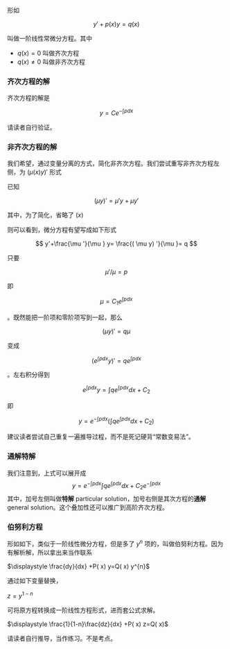 形如

$$
y'+p(x)y=q(x)
$$

叫做一阶线性常微分方程。其中

* $q(x)=0$ 叫做齐次方程
* $q(x)\neq 0$ 叫做非齐次方程

### 齐次方程的解

齐次方程的解是

$$
y=C e^{-\int p dx}
$$

请读者自行验证。

### 非齐次方程的解

我们希望，通过变量分离的方式，简化非齐次方程。我们尝试重写非齐次方程左侧，为 $(\mu(x)y)'$ 形式

已知

$$
(\mu y)'=\mu'y+\mu y'
$$

其中，为了简化，省略了 $(x)$ 

则可以看到，微分方程有望写成如下形式

$$
y'+\frac{\mu '}{\mu } y= \frac{( \mu y) '}{\mu }= q
$$

只要

$$
\displaystyle \mu'/\mu=p
$$

即

$$
\mu= C_1 e^{\int p dx}
$$

。既然能把一阶项和零阶项写到一起，那么

$$
( \mu y) ' = q \mu
$$

变成

$$
(e^{\int p dx} y)' = q e^{\int p dx}
$$

。左右积分得到

$$
e^{\int p dx} y = \int q e^{\int p dx} dx + C_2
$$

即

$$
y = e^{-\int p dx} \left( \int q e^{\int p dx} dx + C_2 \right)
$$

建议读者尝试自己重复一遍推导过程，而不是死记硬背“常数变易法”。

### 通解特解

我们注意到，上式可以展开成
$$
y = e^{-\int p dx} \int q e^{\int p dx} dx + C_2  e^{-\int p dx}
$$
其中，加号左侧叫做**特解** particular solution，加号右侧是其次方程的**通解** general solution。这个叠加性还可以推广到高阶齐次方程。

### 伯努利方程

形如如下，类似于一阶线性微分方程，但是多了 $y^n$ 项的，叫做伯努利方程。因为有解析解，所以拿出来当作联系

$\displaystyle \frac{dy}{dx} +P( x) y=Q( x) y^{n}$

通过如下变量替换，

$\displaystyle z=y^{1-n}$

可将原方程转换成一阶线性方程形式，进而套公式求解。

$\displaystyle \frac{1}{1-n}\frac{dz}{dx} +P( x) z=Q( x)$

请读者自行推导，当作练习。不是考点。
